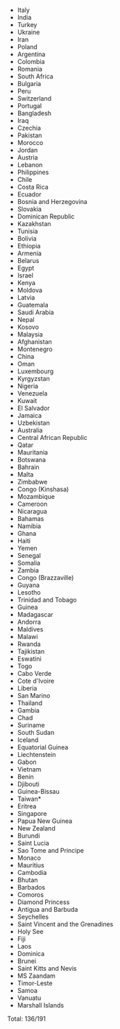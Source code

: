 * Italy
* India
* Turkey
* Ukraine
* Iran
* Poland
* Argentina
* Colombia
* Romania
* South Africa
* Bulgaria
* Peru
* Switzerland
* Portugal
* Bangladesh
* Iraq
* Czechia
* Pakistan
* Morocco
* Jordan
* Austria
* Lebanon
* Philippines
* Chile
* Costa Rica
* Ecuador
* Bosnia and Herzegovina
* Slovakia
* Dominican Republic
* Kazakhstan
* Tunisia
* Bolivia
* Ethiopia
* Armenia
* Belarus
* Egypt
* Israel
* Kenya
* Moldova
* Latvia
* Guatemala
* Saudi Arabia
* Nepal
* Kosovo
* Malaysia
* Afghanistan
* Montenegro
* China
* Oman
* Luxembourg
* Kyrgyzstan
* Nigeria
* Venezuela
* Kuwait
* El Salvador
* Jamaica
* Uzbekistan
* Australia
* Central African Republic
* Qatar
* Mauritania
* Botswana
* Bahrain
* Malta
* Zimbabwe
* Congo (Kinshasa)
* Mozambique
* Cameroon
* Nicaragua
* Bahamas
* Namibia
* Ghana
* Haiti
* Yemen
* Senegal
* Somalia
* Zambia
* Congo (Brazzaville)
* Guyana
* Lesotho
* Trinidad and Tobago
* Guinea
* Madagascar
* Andorra
* Maldives
* Malawi
* Rwanda
* Tajikistan
* Eswatini
* Togo
* Cabo Verde
* Cote d'Ivoire
* Liberia
* San Marino
* Thailand
* Gambia
* Chad
* Suriname
* South Sudan
* Iceland
* Equatorial Guinea
* Liechtenstein
* Gabon
* Vietnam
* Benin
* Djibouti
* Guinea-Bissau
* Taiwan*
* Eritrea
* Singapore
* Papua New Guinea
* New Zealand
* Burundi
* Saint Lucia
* Sao Tome and Principe
* Monaco
* Mauritius
* Cambodia
* Bhutan
* Barbados
* Comoros
* Diamond Princess
* Antigua and Barbuda
* Seychelles
* Saint Vincent and the Grenadines
* Holy See
* Fiji
* Laos
* Dominica
* Brunei
* Saint Kitts and Nevis
* MS Zaandam
* Timor-Leste
* Samoa
* Vanuatu
* Marshall Islands

Total: 136/191